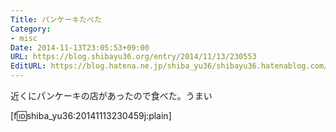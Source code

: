 ```yaml
---
Title: パンケーキたべた
Category:
- misc
Date: 2014-11-13T23:05:53+09:00
URL: https://blog.shibayu36.org/entry/2014/11/13/230553
EditURL: https://blog.hatena.ne.jp/shiba_yu36/shibayu36.hatenablog.com/atom/entry/8454420450073501141
---
```


近くにパンケーキの店があったので食べた。うまい


[f:id:shiba_yu36:20141113230459j:plain]
